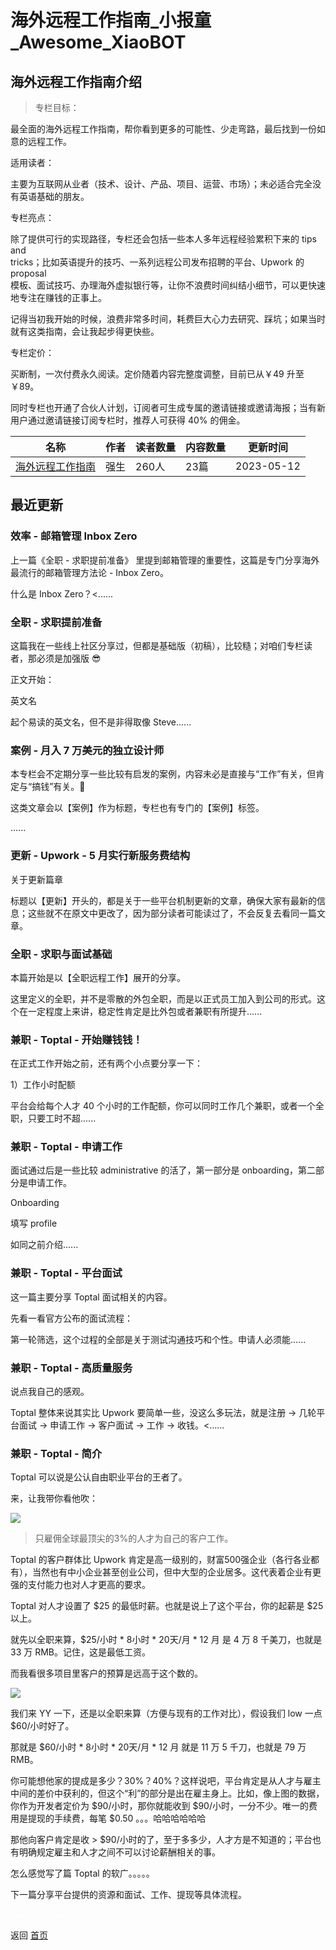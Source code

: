 # 海外远程工作指南_小报童_Awesome_XiaoBOT

## 海外远程工作指南介绍
> 专栏目标：    
    
最全面的海外远程工作指南，帮你看到更多的可能性、少走弯路，最后找到一份如意的远程工作。    
    
    
适用读者：    
    
主要为互联网从业者（技术、设计、产品、项目、运营、市场）；未必适合完全没有英语基础的朋友。    
    
    
专栏亮点：    
    
除了提供可行的实现路径，专栏还会包括一些本人多年远程经验累积下来的 tips and  
tricks；比如英语提升的技巧、一系列远程公司发布招聘的平台、Upwork 的 proposal  
模板、面试技巧、办理海外虚拟银行等，让你不浪费时间纠结小细节，可以更快速地专注在赚钱的正事上。    
    
记得当初我开始的时候，浪费非常多时间，耗费巨大心力去研究、踩坑；如果当时就有这类指南，会让我起步得更快些。    
    
    
专栏定价：    
    
买断制，一次付费永久阅读。定价随着内容完整度调整，目前已从￥49 升至 ￥89。    
    
同时专栏也开通了合伙人计划，订阅者可生成专属的邀请链接或邀请海报；当有新用户通过邀请链接订阅专栏时，推荐人可获得 40% 的佣金。  
  


|名称|作者|读者数量|内容数量|更新时间|
|---|---|---|---|---|
|[海外远程工作指南](https://xiaobot.net/p/remote-work?refer=0b133df9-27dc-423b-8101-639049001c13)|强生|260人|23篇|2023-05-12|

## 最近更新
### 效率 - 邮箱管理 Inbox Zero

上一篇《全职 - 求职提前准备》 里提到邮箱管理的重要性，这篇是专门分享海外最流行的邮箱管理方法论 - Inbox Zero。

什么是 Inbox Zero？<......

### 全职 - 求职提前准备

这篇我在一些线上社区分享过，但都是基础版（初稿），比较糙；对咱们专栏读者，那必须是加强版 😎

正文开始：

英文名

起个易读的英文名，但不是非得取像 Steve......

### 案例 - 月入 7 万美元的独立设计师

本专栏会不定期分享一些比较有启发的案例，内容未必是直接与“工作”有关，但肯定与“搞钱”有关。🤣

这类文章会以【案例】作为标题，专栏也有专门的【案例】标签。

......

### 更新 - Upwork - 5 月实行新服务费结构

关于更新篇章

标题以【更新】开头的，都是关于一些平台机制更新的文章，确保大家有最新的信息；这些就不在原文中更改了，因为部分读者可能读过了，不会反复去看同一篇文章。

### 全职 - 求职与面试基础

本篇开始是以【全职远程工作】展开的分享。

这里定义的全职，并不是零散的外包全职，而是以正式员工加入到公司的形式。这个在一定程度上来讲，稳定性肯定是比外包或者兼职有所提升......

### 兼职 - Toptal - 开始赚钱钱！

在正式工作开始之前，还有两个小点要分享一下：

1）工作小时配额

平台会给每个人才 40 个小时的工作配额，你可以同时工作几个兼职，或者一个全职，只要工时不超......

### 兼职 - Toptal - 申请工作

面试通过后是一些比较 administrative 的活了，第一部分是 onboarding，第二部分是申请工作。

Onboarding

填写 profile

如同之前介绍......

### 兼职 - Toptal - 平台面试

这一篇主要分享 Toptal 面试相关的内容。

先看一看官方公布的面试流程：

第一轮筛选，这个过程的全部是关于测试沟通技巧和个性。申请人必须能......

### 兼职 - Toptal - 高质量服务

说点我自己的感观。

Toptal 整体来说其实比 Upwork 要简单一些，没这么多玩法，就是注册 → 几轮平台面试 → 申请工作 → 客户面试 → 工作 →
收钱。<......

### 兼职 - Toptal - 简介

Toptal 可以说是公认自由职业平台的王者了。

来，让我带你看他吹：

![](https://static.xiaobot.net/file/2023-03-23/30922/9a0b051233748dacc08da33444d3912a.png)

> 只雇佣全球最顶尖的3%的人才为自己的客户工作。

Toptal 的客户群体比 Upwork
肯定是高一级别的，财富500强企业（各行各业都有），当然也有中小企业甚至创业公司，但中大型的企业居多。这代表着企业有更强的支付能力也对人才更高的要求。

Toptal 对人才设置了 $25 的最低时薪。也就是说上了这个平台，你的起薪是 $25 以上。

就先以全职来算，$25/小时 * 8小时 * 20天/月 * 12 月 是 4 万 8 千美刀，也就是 33 万 RMB。记住，这是最低工资。

而我看很多项目里客户的预算是远高于这个数的。

![](https://static.xiaobot.net/file/2023-03-23/30922/45daf13ab6819affe87145450fd08d45.png)

我们来 YY 一下，还是以全职来算（方便与现有的工作对比），假设我们 low 一点 $60/小时好了。

那就是 $60/小时 * 8小时 * 20天/月 * 12 月 就是 11 万 5 千刀，也就是 79 万 RMB。

你可能想他家的提成是多少？30%？40%？这样说吧，平台肯定是从人才与雇主中间的差价中获利的，但这个“利”的部分是出在雇主身上。比如，像上图的数据，你作为开发者定价为
$90/小时，那你就能收到 $90/小时，一分不少。唯一的费用是提现的手续费，每笔 $0.50 。。。哈哈哈哈哈哈

那他向客户肯定是收 > $90/小时的了，至于多多少，人才方是不知道的；平台也有明确规定雇主和人才之间不可以讨论薪酬相关的事。

怎么感觉写了篇 Toptal 的软广。。。。。

下一篇分享平台提供的资源和面试、工作、提现等具体流程。


<a href="https://github.com/Reno9527/awesome-xiaobot" style="color: white; text-decoration: none;">awesome-xiaobot</a>

返回 [首页](../README.md)
